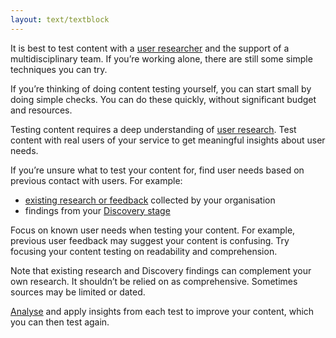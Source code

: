 ```yaml
---
layout: text/textblock
---
```


It is best to test content with a [user researcher](/topics/starting-team/roles/) and the support of a multidisciplinary team. If you’re working alone, there are still some simple techniques you can try.

If you’re thinking of doing content testing yourself, you can start small by doing simple checks. You can do these quickly, without significant budget and resources.

Testing content requires a deep understanding of [user research](/topics/user-research/). Test content with real users of your service to get meaningful insights about user needs.

If you’re unsure what to test your content for, find user needs based on previous contact with users. For example:

- [existing research or feedback](/user-research/planning-user-research/using-existing-research-data/) collected by your organisation
- findings from your [Discovery stage](/user-research/research-stages/#user-research-in-discovery-stage)

Focus on known user needs when testing your content. For example, previous user feedback may suggest your content is confusing. Try focusing your content testing on readability and comprehension.

Note that existing research and Discovery findings can complement your own research. It shouldn’t be relied on as comprehensive. Sometimes sources may be limited or dated. 

[Analyse](/user-research/analysing-user-research/) and apply insights from each test to improve your content, which you can then test again.
